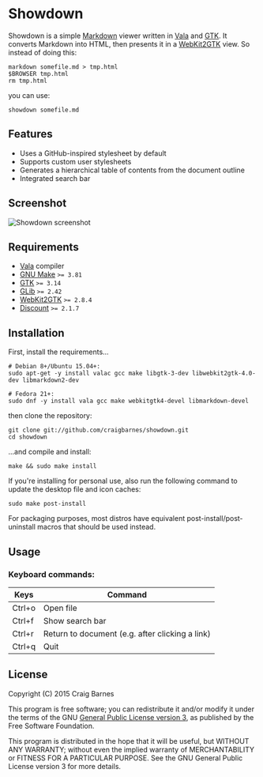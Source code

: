 Showdown
========

Showdown is a simple [Markdown] viewer written in [Vala] and [GTK]. It
converts Markdown into HTML, then presents it in a [WebKit2GTK] view. So
instead of doing this:

    markdown somefile.md > tmp.html
    $BROWSER tmp.html
    rm tmp.html

you can use:

    showdown somefile.md

Features
--------

* Uses a GitHub-inspired stylesheet by default
* Supports custom user stylesheets
* Generates a hierarchical table of contents from the document outline
* Integrated search bar

Screenshot
----------

![Showdown screenshot](http://craigbarnes.bitbucket.org/img/showdown.png)

Requirements
------------

* [Vala] compiler
* [GNU Make] `>= 3.81`
* [GTK] `>= 3.14`
* [GLib] `>= 2.42`
* [WebKit2GTK] `>= 2.8.4`
* [Discount] `>= 2.1.7`

Installation
------------

First, install the requirements...

    # Debian 8+/Ubuntu 15.04+:
    sudo apt-get -y install valac gcc make libgtk-3-dev libwebkit2gtk-4.0-dev libmarkdown2-dev

    # Fedora 21+:
    sudo dnf -y install vala gcc make webkitgtk4-devel libmarkdown-devel

then clone the repository:

    git clone git://github.com/craigbarnes/showdown.git
    cd showdown

...and compile and install:

    make && sudo make install

If you're installing for personal use, also run the following command to
update the desktop file and icon caches:

    sudo make post-install

For packaging purposes, most distros have equivalent
post-install/post-uninstall macros that should be used instead.

Usage
-----

### Keyboard commands:

Keys    | Command
--------|------------------------------------------------
Ctrl+o  | Open file
Ctrl+f  | Show search bar
Ctrl+r  | Return to document (e.g. after clicking a link)
Ctrl+q  | Quit

License
-------

Copyright (C) 2015 Craig Barnes

This program is free software; you can redistribute it and/or modify it
under the terms of the GNU [General Public License version 3], as published
by the Free Software Foundation.

This program is distributed in the hope that it will be useful, but
WITHOUT ANY WARRANTY; without even the implied warranty of
MERCHANTABILITY or FITNESS FOR A PARTICULAR PURPOSE. See the GNU General
Public License version 3 for more details.


[General Public License version 3]: http://www.gnu.org/licenses/gpl-3.0.html
[Markdown]: https://en.wikipedia.org/wiki/Markdown
[Vala]: https://wiki.gnome.org/Projects/Vala
[GTK]: http://www.gtk.org/
[GLib]: https://developer.gnome.org/glib/
[GNU Make]: https://www.gnu.org/software/make/
[Discount]: http://www.pell.portland.or.us/~orc/Code/discount/
[WebKit2GTK]: http://webkitgtk.org/
